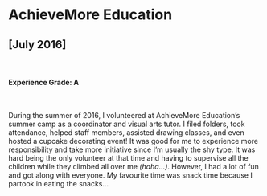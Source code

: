 # AchieveMore Education 
<h2>[July 2016]</h2>
<br/>
<h4> Experience Grade: A </h4>
<br/>
<p>
During the summer of 2016, I volunteered at AchieveMore Education’s summer camp as a coordinator and visual arts tutor. I filed folders, took attendance, helped staff members, assisted drawing classes, and even hosted a cupcake decorating event! It was good for me to experience more responsibility and take more initiative since I’m usually the shy type. It was hard being the only volunteer at that time and having to supervise all the children while they climbed all over me <i>(haha...)</i>. However, I had a lot of fun and got along with everyone. My favourite time was snack time because I partook in eating the snacks... 
</p>
<br/>